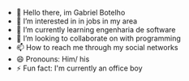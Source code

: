 - 👋 Hello there, im Gabriel Botelho
- 👀 I’m interested in in jobs in my area
- 🌱 I’m currently learning engenharia de software
- 💞️ I’m looking to collaborate on with programming
- 📫 How to reach me through my social networks
- 😄 Pronouns: Him/ his
- ⚡ Fun fact: I'm currently an office boy

<!---
GabrielBotelho2006/GabrielBotelho2006 is a ✨ special ✨ repository because its `README.md` (this file) appears on your GitHub profile.
You can click the Preview link to take a look at your changes.
--->
